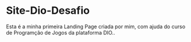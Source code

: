 # Site-Dio-Desafio
Esta é a minha primeira Landing Page criada por mim, com ajuda do curso de Programção de Jogos da plataforma DIO..

